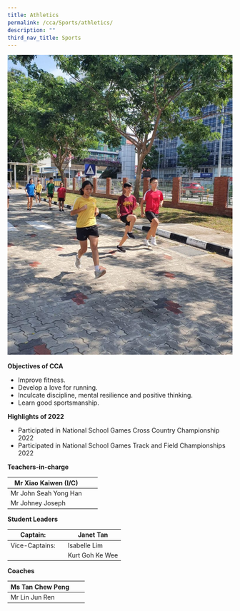 ```yaml
---
title: Athletics
permalink: /cca/Sports/athletics/
description: ""
third_nav_title: Sports
---
```

![](/images/WhatsApp-Image-2020-08-10-4.jpeg)


**Objectives of CCA**

*   Improve fitness.
*   Develop a love for running.
*   Inculcate discipline, mental resilience and positive thinking.
*   Learn good sportsmanship.

**Highlights of 2022**

*   Participated in National School Games Cross Country Championship 2022
*   Participated in National School Games Track and Field Championships 2022  



**Teachers-in-charge**


| Mr Xiao Kaiwen (I/C) |  |  |
| -------- | -------- | -------- |
| Mr John Seah Yong Han     |      |      |
| Mr Johney Joseph    |      |     |



**Student Leaders**

| Captain:  |  | Janet Tan |
| -------- | -------- | -------- |
| Vice-Captains:    |     | Isabelle Lim    |
|     |     | Kurt Goh Ke Wee    |




**Coaches**



| Ms Tan Chew Peng |  |  |
| -------- | -------- | -------- |
| Mr Lin Jun Ren    |      |     |
